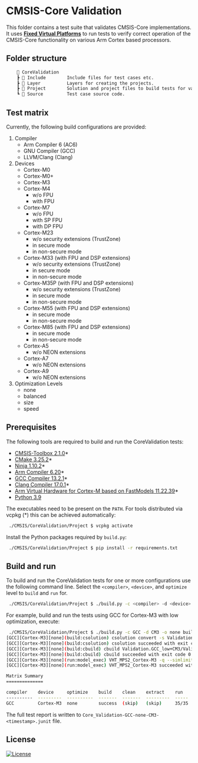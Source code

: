 # CMSIS-Core Validation

This folder contains a test suite that validates CMSIS-Core implementations. It uses [**Fixed Virtual Platforms**](https://developer.arm.com/Tools%20and%20Software/Fixed%20Virtual%20Platforms) to run tests to verify correct operation of the CMSIS-Core functionality on various Arm Cortex based processors.

## Folder structure

```txt
    📂 CoreValidation
    ┣ 📂 Include        Include files for test cases etc.
    ┣ 📂 Layer          Layers for creating the projects.
    ┣ 📂 Project        Solution and project files to build tests for various configurations.
    ┗ 📂 Source         Test case source code.
```

## Test matrix

Currently, the following build configurations are provided:

1. Compiler
   - Arm Compiler 6 (AC6)
   - GNU Compiler (GCC)
   - LLVM/Clang (Clang)
2. Devices
   - Cortex-M0
   - Cortex-M0+
   - Cortex-M3
   - Cortex-M4
     - w/o FPU
     - with FPU
   - Cortex-M7
     - w/o FPU
     - with SP FPU
     - with DP FPU
   - Cortex-M23
     - w/o security extensions (TrustZone)
     - in secure mode
     - in non-secure mode
   - Cortex-M33 (with FPU and DSP extensions)
     - w/o security extensions (TrustZone)
     - in secure mode
     - in non-secure mode
   - Cortex-M35P (with FPU and DSP extensions)
     - w/o security extensions (TrustZone)
     - in secure mode
     - in non-secure mode
   - Cortex-M55 (with FPU and DSP extensions)
     - in secure mode
     - in non-secure mode
   - Cortex-M85 (with FPU and DSP extensions)
     - in secure mode
     - in non-secure mode
   - Cortex-A5
     - w/o NEON extensions
   - Cortex-A7
     - w/o NEON extensions
   - Cortex-A9
     - w/o NEON extensions
3. Optimization Levels
   - none
   - balanced
   - size
   - speed

## Prerequisites

The following tools are required to build and run the CoreValidation tests:

- [CMSIS-Toolbox 2.1.0](https://artifacts.keil.arm.com/cmsis-toolbox/2.1.0/)*
- [CMake 3.25.2](https://cmake.org/download/)*
- [Ninja 1.10.2](https://github.com/ninja-build/ninja/releases)*
- [Arm Compiler 6.20](https://artifacts.keil.arm.com/arm-compiler/6.20/21/)*
- [GCC Compiler 13.2.1](https://artifacts.keil.arm.com/arm-none-eabi-gcc/13.2.1/)*
- [Clang Compiler 17.0.1](https://github.com/ARM-software/LLVM-embedded-toolchain-for-Arm/releases/tag/release-17.0.1)*
- [Arm Virtual Hardware for Cortex-M based on FastModels 11.22.39](https://artifacts.keil.arm.com/avh/11.22.39/)*
- [Python 3.9](https://www.python.org/downloads/)

The executables need to be present on the `PATH`.
For tools distributed via vcpkg (*) this can be achieved automatically:

```bash
 ./CMSIS/CoreValidation/Project $ vcpkg activate
```

Install the Python packages required by `build.py`:

```bash
 ./CMSIS/CoreValidation/Project $ pip install -r requirements.txt
```

## Build and run

To build and run the CoreValidation tests for one or more configurations use the following command line.
Select the `<compiler>`, `<device>`, and `optimize` level to `build` and `run` for.

```bash
 ./CMSIS/CoreValidation/Project $ ./build.py -c <compiler> -d <device> -o <optimize> [build] [run]
```

For example, build and run the tests using GCC for Cortex-M3 with low optimization, execute:

```bash
 ./CMSIS/CoreValidation/Project $ ./build.py -c GCC -d CM3 -o none build run
[GCC][Cortex-M3][none](build:csolution) csolution convert -s Validation.csolution.yml -c Validation.GCC_low+CM3
[GCC][Cortex-M3][none](build:csolution) csolution succeeded with exit code 0
[GCC][Cortex-M3][none](build:cbuild) cbuild Validation.GCC_low+CM3/Validation.GCC_low+CM3.cprj
[GCC][Cortex-M3][none](build:cbuild) cbuild succeeded with exit code 0
[GCC][Cortex-M3][none](run:model_exec) VHT_MPS2_Cortex-M3 -q --simlimit 100 -f ../Layer/Target/CM3/model_config.txt -a Validation.GCC_low+CM3/Validation.GCC_low+CM3_outdir/Validation.GCC_low+CM3.elf
[GCC][Cortex-M3][none](run:model_exec) VHT_MPS2_Cortex-M3 succeeded with exit code 0

Matrix Summary
==============

compiler    device     optimize    build    clean    extract    run
----------  ---------  ----------  -------  -------  ---------  -----
GCC         Cortex-M3  none        success  (skip)   (skip)     35/35
```

The full test report is written to `Core_Validation-GCC-none-CM3-<timestamp>.junit` file.

## License

[![License](https://img.shields.io/badge/License-Apache_2.0-blue.svg)](https://opensource.org/licenses/Apache-2.0)
